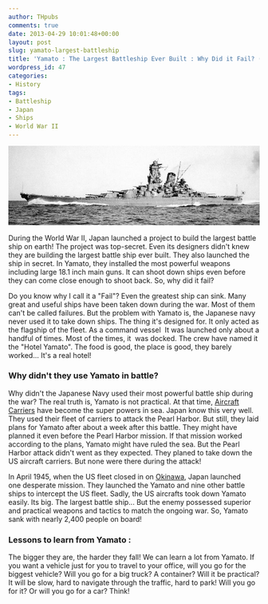 ```yaml
---
author: THpubs
comments: true
date: 2013-04-29 10:01:48+00:00
layout: post
slug: yamato-largest-battleship
title: 'Yamato : The Largest Battleship Ever Built : Why Did it Fail? (Video)'
wordpress_id: 47
categories:
- History
tags:
- Battleship
- Japan
- Ships
- World War II
---
```



![Yamato](/images/post-images/2013/04/yamato.jpg "Yamato")


During the World War II, Japan launched a project to build the largest battle ship on earth! The project was top-secret. Even its designers didn't knew they are building the largest battle ship ever built. They also launched the ship in secret. In Yamato, they installed the most powerful weapons including large 18.1 inch main guns. It can shoot down ships even before they can come close enough to shoot back. So, why did it fail?

<!-- more -->

Do you know why I call it a "Fail"? Even the greatest ship can sink. Many great and useful ships have been taken down during the war. Most of them can't be called failures. But the problem with Yamato is, the Japanese navy never used it to take down ships. The thing it's designed for. It only acted as the flagship of the fleet. As a command vessel  It was launched only about a handful of times. Most of the times, it  was docked. The crew have named it the "Hotel Yamato". The food is good, the place is good, they barely worked... It's a real hotel!


### Why didn't they use Yamato in battle?


Why didn't the Japanese Navy used their most powerful battle ship during the war? The real truth is, Yamato is not practical. At that time, [Aircraft Carriers](http://en.wikipedia.org/wiki/Aircraft_carriers) have become the super powers in sea. Japan know this very well. They used their fleet of carriers to attack the Pearl Harbor. But still, they laid plans for Yamato after about a week after this battle. They might have planned it even before the Pearl Harbor mission. If that mission worked according to the plans, Yamato might have ruled the sea. But the Pearl Harbor attack didn't went as they expected. They planed to take down the US aircraft carriers. But none were there during the attack!

In April 1945, when the US fleet closed in on [Okinawa](http://en.wikipedia.org/wiki/Battle_of_Okinawa), Japan launched one desperate mission. They launched the Yamato and nine other battle ships to intercept the US fleet. Sadly, the US aircrafts took down Yamato easily. Its big. The largest battle ship... But the enemy possessed superior and practical weapons and tactics to match the ongoing war. So, Yamato sank with nearly 2,400 people on board!


### Lessons to learn from Yamato :


The bigger they are, the harder they fall! We can learn a lot from Yamato. If you want a vehicle just for you to travel to your office, will you go for the biggest vehicle? Will you go for a big truck? A container? Will it be practical? It will be slow, hard to navigate through the traffic, hard to park! Will you go for it? Or will you go for a car? Think!

